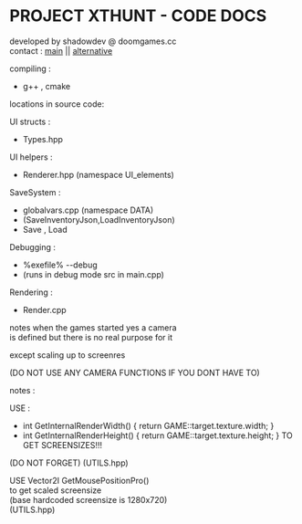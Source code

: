 # PROJECT XTHUNT - CODE DOCS

developed by shadowdev @ doomgames.cc <br>
contact : <a href="mailto:shadowdevreal@protonmail.com">main</a> || <a href="https://x.com/DoomGamescc">alternative</a>


compiling : 
- g++ , cmake

locations in source code:

UI structs : 
- Types.hpp

UI helpers :
- Renderer.hpp (namespace UI_elements)

SaveSystem :
- globalvars.cpp (namespace DATA)
- (SaveInventoryJson,LoadInventoryJson)
- Save , Load

Debugging : 
- %exefile% --debug <br>
- (runs in debug mode src in main.cpp)

Rendering :
- Render.cpp

notes when the games started yes a camera <br>
is defined but there is no real purpose for it

except scaling up to screenres 

(DO NOT USE ANY CAMERA FUNCTIONS IF YOU DONT HAVE TO)

notes :

USE :
- int GetInternalRenderWidth() { return GAME::target.texture.width; } <br>
- int GetInternalRenderHeight() { return GAME::target.texture.height; }	TO GET SCREENSIZES!!! 

(DO NOT FORGET) (UTILS.hpp) 


USE Vector2I GetMousePositionPro() <br>
to get scaled screensize <br>
(base hardcoded screensize is 1280x720) <br>
(UTILS.hpp)










